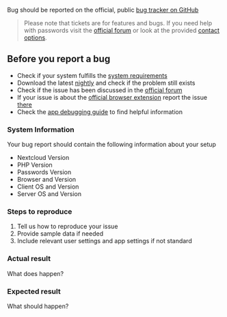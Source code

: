 Bug should be reported on the official, public [bug tracker on GitHub](https://github.com/marius-wieschollek/passwords/issues/new/choose)

> Please note that tickets are for features and bugs.
> If you need help with passwords visit the [official forum](https://help.nextcloud.com/c/apps/passwords)
> or look at the provided [contact options](https://github.com/marius-wieschollek/passwords/issues/new/choose).

## Before you report a bug
- Check if your system fulfills the [system requirements](../Administrators/System-Requirements)
- Download the latest [nightly](https://apps.nextcloud.com/apps/passwords/releases) and check if the problem still exists
- Check if the issue has been discussed in the [official forum](https://help.nextcloud.com/c/apps/passwords)
- If your issue is about the [official browser extension](https://github.com/marius-wieschollek/passwords-webextension) report the issue [there](https://github.com/marius-wieschollek/passwords-webextension/issues)
- Check the [app debugging guide](../Administrators/App-Debugging) to find helpful information

### System Information
Your bug report should contain the following information about your setup
- Nextcloud Version
- PHP Version
- Passwords Version
- Browser and Version
- Client OS and Version
- Server OS and Version

### Steps to reproduce
1. Tell us how to reproduce your issue
2. Provide sample data if needed
3. Include relevant user settings and app settings if not standard

### Actual result
What does happen?

### Expected result
What should happen?